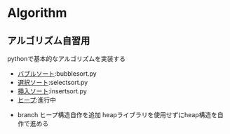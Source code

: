 # Algorithm
## アルゴリズム自習用
pythonで基本的なアルゴリズムを実装する
* [バブルソート](https://ja.wikipedia.org/wiki/バブルソート):bubblesort.py
* [選択ソート](https://ja.wikipedia.org/wiki/選択ソート):selectsort.py
* [挿入ソート](https://ja.wikipedia.org/wiki/挿入ソート):insertsort.py
* [ヒープ](https://ja.wikipedia.org/wiki/ヒープ):進行中

- branch ヒープ構造自作を追加
	heapライブラリを使用せずにheap構造を自作で進める
